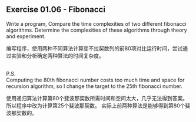 ## Exercise 01.06 - Fibonacci

Write a program, Compare the time complexities of two different fibonacci algorithms. 
Determine the complexities of these algorithms through theory and experiment.

编写程序，使用两种不同算法计算斐不拉契数列的前80项对比运行时间，尝试通过实验和分析确定两种算法的时间复杂度。

<br/>P.S.  
Computing the 80th fibonacci number costs too much time and space for recursion algorithm, 
so I change the target to the 25th fibonacci number.

使用递归算法计算第80个斐波那契数所需时间和空间太大，几乎无法得到答案。
所以程序中改为计算第25个斐波那契数。
实际上前两种算法是能够得到第80个斐波那契数的。
